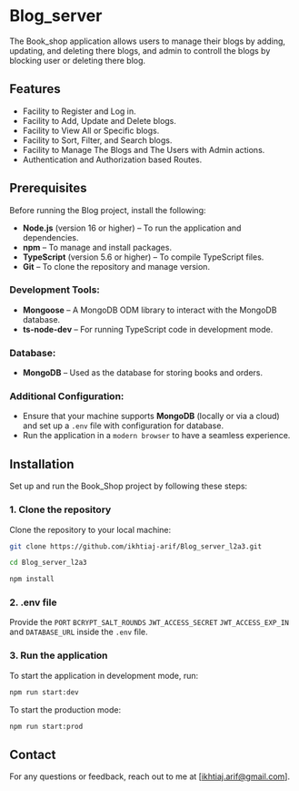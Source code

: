 # Blog_server

The Book_shop application allows users to manage their blogs by adding, updating, and deleting there blogs, and admin to controll the blogs by blocking user or deleting there blog.

## Features

- Facility to Register and Log in.
- Facility to Add, Update and Delete blogs.
- Facility to View All or Specific blogs.
- Facility to Sort, Filter, and Search blogs.
- Facility to Manage The Blogs and The Users with Admin actions.
- Authentication and Authorization based Routes. 

## Prerequisites

Before running the Blog project, install the following:

- **Node.js** (version 16 or higher) – To run the application and dependencies.
- **npm** – To manage and install packages.
- **TypeScript** (version 5.6 or higher) – To compile TypeScript files.
- **Git** – To clone the repository and manage version.

### Development Tools:

- **Mongoose** – A MongoDB ODM library to interact with the MongoDB database.
- **ts-node-dev** – For running TypeScript code in development mode.

### Database:

- **MongoDB** – Used as the database for storing books and orders.

### Additional Configuration:

- Ensure that your machine supports **MongoDB** (locally or via a cloud) and set up a `.env` file with configuration for database.
- Run the application in a `modern browser` to have a seamless experience.

## Installation

Set up and run the Book_Shop project by following these steps:

### 1. Clone the repository

Clone the repository to your local machine:

```bash
git clone https://github.com/ikhtiaj-arif/Blog_server_l2a3.git

cd Blog_server_l2a3

npm install
```

### 2. .env file

Provide the `PORT`  `BCRYPT_SALT_ROUNDS`  `JWT_ACCESS_SECRET`  `JWT_ACCESS_EXP_IN` and `DATABASE_URL` inside the `.env` file.

### 3. Run the application

To start the application in development mode, run:

```bash
npm run start:dev
```

To start the production mode:

```bash
npm run start:prod
```

## Contact

For any questions or feedback, reach out to me at [ikhtiaj.arif@gmail.com].
